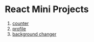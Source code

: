 # React Mini Projects

1. [counter](https://github.com/RifnaC/React-Mini-Projects/tree/main/1.%20counter)
2. [profile](https://github.com/RifnaC/React-Mini-Projects/tree/main/2.%20profile)
3. [background changer](https://github.com/RifnaC/React-Mini-Projects/tree/main/3.%20Background%20Changer)